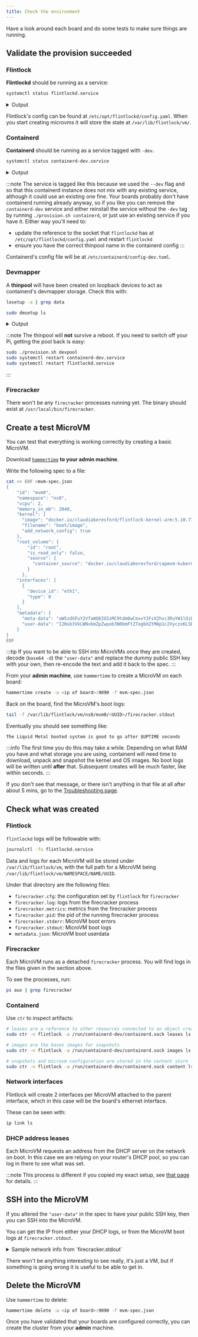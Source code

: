 ```yaml
---
title: Check the environment
---
```


Have a look around each board and do some tests to make sure things are running.

## Validate the provision succeeded

### Flintlock

**Flintlockd** should be running as a service:

```bash
systemctl status flintlockd.service
```

<details><summary>Output</summary>

```bash
● flintlockd.service - flintlock microvm service
     Loaded: loaded (/etc/systemd/system/flintlockd.service; enabled; vendor preset: enabled)
     Active: active (running) since Tue 2022-10-18 11:06:46 BST; 6s ago
       Docs: https://docs.flintlock.dev/
    Process: 2688 ExecStartPre=which firecracker (code=exited, status=0/SUCCESS)
    Process: 2690 ExecStartPre=which flintlockd (code=exited, status=0/SUCCESS)
   Main PID: 2691 (flintlockd)
      Tasks: 9 (limit: 4075)
     Memory: 10.9M
        CPU: 178ms
     CGroup: /system.slice/flintlockd.service
             └─2691 /usr/local/bin/flintlockd run

Oct 18 11:06:46 rp0 flintlockd[2691]: time="2022-10-18T11:06:46+01:00" level=info msg="flintlockd grpc api server starting"
Oct 18 11:06:46 rp0 flintlockd[2691]: time="2022-10-18T11:06:46+01:00" level=warning msg="basic authentication is DISABLED"
Oct 18 11:06:46 rp0 flintlockd[2691]: time="2022-10-18T11:06:46+01:00" level=warning msg="TLS is DISABLED"
Oct 18 11:06:46 rp0 flintlockd[2691]: time="2022-10-18T11:06:46+01:00" level=info msg="starting microvm controller"
Oct 18 11:06:46 rp0 flintlockd[2691]: time="2022-10-18T11:06:46+01:00" level=info msg="starting microvm controller with 1 workers" controller=microvm
Oct 18 11:06:46 rp0 flintlockd[2691]: time="2022-10-18T11:06:46+01:00" level=debug msg="starting grpc server listening on endpoint 0.0.0.0:9090"
Oct 18 11:06:46 rp0 flintlockd[2691]: time="2022-10-18T11:06:46+01:00" level=info msg="resyncing microvm specs" controller=microvm
Oct 18 11:06:46 rp0 flintlockd[2691]: time="2022-10-18T11:06:46+01:00" level=trace msg="querying all microvms: map[Namespace:]" component=app controller=microvm
Oct 18 11:06:46 rp0 flintlockd[2691]: time="2022-10-18T11:06:46+01:00" level=info msg="starting event listener" controller=microvm
Oct 18 11:06:46 rp0 flintlockd[2691]: time="2022-10-18T11:06:46+01:00" level=info msg="Starting workersnum_workers1" controller=microvm
...
```

</details>

Flintlock's config can be found at `/etc/opt/flintlockd/config.yaml`. When you start
creating microvms it will store the state at `/var/lib/flintlock/vm/`.


### Containerd

**Containerd** should be running as a service tagged with `-dev`.
```bash
systemctl status containerd-dev.service
```

<details><summary>Output</summary>

```bash
● containerd-dev.service - containerd container runtime
     Loaded: loaded (/etc/systemd/system/containerd-dev.service; disabled; vendor preset: enabled)
     Active: active (running) since Tue 2022-10-18 11:06:10 BST; 3s ago
       Docs: https://containerd.io
    Process: 2651 ExecStartPre=/sbin/modprobe overlay (code=exited, status=0/SUCCESS)
   Main PID: 2652 (containerd)
      Tasks: 10
     Memory: 18.1M
        CPU: 277ms
     CGroup: /system.slice/containerd-dev.service
             └─2652 /usr/local/bin/containerd --config /etc/containerd/config-dev.toml

Oct 18 11:06:10 rp0 containerd[2652]: time="2022-10-18T11:06:10.308115963+01:00" level=info msg=serving... address=/run/containerd-dev/containerd.sock.ttrpc
Oct 18 11:06:10 rp0 containerd[2652]: time="2022-10-18T11:06:10.307973148+01:00" level=info msg="Start event monitor"
Oct 18 11:06:10 rp0 containerd[2652]: time="2022-10-18T11:06:10.308239926+01:00" level=info msg="Start snapshots syncer"
Oct 18 11:06:10 rp0 containerd[2652]: time="2022-10-18T11:06:10.308290963+01:00" level=info msg="Start cni network conf syncer for default"
Oct 18 11:06:10 rp0 containerd[2652]: time="2022-10-18T11:06:10.308327704+01:00" level=info msg="Start streaming server"
Oct 18 11:06:10 rp0 containerd[2652]: time="2022-10-18T11:06:10.308422685+01:00" level=info msg=serving... address=/run/containerd-dev/containerd.sock
Oct 18 11:06:10 rp0 containerd[2652]: time="2022-10-18T11:06:10.308730833+01:00" level=debug msg="sd notification" error="<nil>" notified=true state="READY=1"
Oct 18 11:06:10 rp0 containerd[2652]: time="2022-10-18T11:06:10.308806370+01:00" level=info msg="containerd successfully booted in 0.101379s"
Oct 18 11:06:10 rp0 systemd[1]: Started containerd container runtime.
Oct 18 11:06:10 rp0 containerd[2652]: time="2022-10-18T11:06:10.410682398+01:00" level=debug msg="garbage collected" d=13.099893ms
...
```
</details>

:::note
The service is tagged like this because we used the `--dev` flag and so that
this containerd instance does not mix with any existing service, although it could
use an existing one fine. Your boards probably don't have containerd running already
anyway, so if you like you can remove the `containerd-dev` service and either reinstall
the service without the `-dev` tag by running `./provision.sh containerd`, or just
use an existing service if you have it. Either way you'll need to:

- update the reference to the socket that `flintlockd` has at `/etc/opt/flintlockd/config.yaml` and restart `flintlockd`
- ensure you have the correct thinpool name in the containerd config
:::

Containerd's config file will be at `/etc/containerd/config-dev.toml`.

### Devmapper

A **thinpool** will have been created on loopback devices to act as containerd's devmapper storage.
Check this with:

```bash
losetup -a | grep data

sudo dmsetup ls
```

<details><summary>Output</summary>

```bash
/dev/loop13: [45826]:416349 (/var/lib/containerd-dev/snapshotter/devmapper/data)
/dev/loop14: [45826]:416352 (/var/lib/containerd-dev/snapshotter/devmapper/metadata)
```

```bash
flintlock-dev-thinpool  (253:0)
```
</details>

:::note
The thinpool will **not** survive a reboot. If you need to switch off your Pi, getting
the pool back is easy:

```bash
sudo ./provision.sh devpool
sudo systemctl restart containerd-dev.service
sudo systemctl restart flintlockd.service
```
:::

### Firecracker

There won't be any `firecracker` processes running yet. The binary should exist at `/usr/local/bin/firecracker`.

## Create a test MicroVM

You can test that everything is working correctly by creating a basic MicroVM.

Download [`hammertime`][ht] **to your admin machine**.

Write the following spec to a file:

```bash
cat << EOF >mvm-spec.json
{
    "id": "mvm0",
    "namespace": "ns0",
    "vcpu": 2,
    "memory_in_mb": 2048,
    "kernel": {
      "image": "docker.io/claudiaberesford/flintlock-kernel-arm:5.10.77",
      "filename": "boot/image",
      "add_network_config": true
    },
    "root_volume": {
        "id": "root",
        "is_read_only": false,
        "source": {
          "container_source": "docker.io/claudiaberesford/capmvm-kubernetes-arm:1.21.8"
        }
      },
    "interfaces": [
      {
        "device_id": "eth1",
        "type": 0
      }
    ],
    "metadata": {
      "meta-data": "aW5zdGFuY2VfaWQ6IG5zMC9tdm0wCmxvY2FsX2hvc3RuYW1lOiBtdm0wCnBsYXRmb3JtOiBsaXF1aWRfbWV0YWwK",
      "user-data": "I2Nsb3VkLWNvbmZpZwpob3N0bmFtZTogbXZtMAp1c2VyczoKLSBuYW1lOiByb290CiAgc3NoX2F1dGhvcml6ZWRfa2V5czoKICAtIHwKICAgIHNzaC1lZDI1NTE5IGZvb2JhcgpmaW5hbF9tZXNzYWdlOiBUaGUgTGlxdWlkIE1ldGFsIGJvb3RlZCBzeXN0ZW0gaXMgZ29vZCB0byBnbyBhZnRlciAkVVBUSU1FIHNlY29uZHMKYm9vdGNtZDoKLSBsbiAtc2YgL3J1bi9zeXN0ZW1kL3Jlc29sdmUvc3R1Yi1yZXNvbHYuY29uZiAvZXRjL3Jlc29sdi5jb25mCg=="
    }
}
EOF
```

:::tip
If you want to be able to SSH into MicroVMs once they are created, decode (`base64 -d`) the `"user-data"`
and replace the dummy public SSH key with your own, then re-encode the text and
add it back to the spec.
:::

From your **admin machine**, use `hammertime` to create a MicroVM on each board:

```bash
hammertime create -a <ip of board>:9090 -f mvm-spec.json
```

Back on the board, find the MicroVM's boot logs:

```bash
tail -f /var/lib/flintlock/vm/ns0/mvm0/<UUID>/firecracker.stdout
```

Eventually you should see something like:
```
The Liquid Metal booted system is good to go after $UPTIME seconds
```

:::info
The first time you do this may take a while. Depending on what RAM you have and what
storage you are using, containerd will need time to download, unpack and snapshot
the kernel and OS images. No boot logs will be written until **after** that.
Subsequent creates will be much faster, like within seconds.
:::


If you don't see that message, or there isn't anything in that file at all after about
5 mins, go to the [Troubleshooting page][trouble].

## Check what was created

### Flintlock

`flintlockd` logs will be followable with:

```bash
journalctl -fu flintlockd.service
```

Data and logs for each MicroVM will be stored under `/var/lib/flintlock/vm`, with
the full path for a MicroVM being `/var/lib/flintlock/vm/NAMESPACE/NAME/UUID`.

Under that directory are the following files:
- `firecracker.cfg`: the configuration set by `flintlock` for `firecracker`
- `firecracker.log`: logs from the firecracker process
- `firecracker.metrics`: metrics from the firecracker process
- `firecracker.pid`: the pid of the running firecracker process
- `firecracker.stderr`: MicroVM boot errors
- `firecracker.stdout`: MicroVM boot logs
- `metadata.json`: MicroVM boot userdata

### Firecracker

Each MicroVM runs as a detached `firecracker` process. You will find logs in the
files given in the section above.

To see the processes, run:

```bash
ps aux | grep firecracker
```

### Containerd

Use `ctr` to inspect artifacts:

```bash
# leases are a reference to other resources connected to an object created by a client
sudo ctr -n flintlock -a /run/containerd-dev/containerd.sock leases ls

# images are the bases images for snapshots
sudo ctr -n flintlock -a /run/containerd-dev/containerd.sock images ls

# snapshots and microvm configuration are stored in the content store
sudo ctr -n flintlock -a /run/containerd-dev/containerd.sock content ls
```

### Network interfaces

Flintlock will create 2 interfaces per MicroVM attached to the parent interface,
which in this case will be the board's ethernet interface.

These can be seen with:

```bash
ip link ls
```

### DHCP address leases

Each MicroVM requests an address from the DHCP server on the network on boot.
In this case we are relying on your router's DHCP pool, so you can log in there
to see what was set.

:::note
This process is different if you copied my exact setup, see [that page][demo] for details.
:::

## SSH into the MicroVM

If you altered the `"user-data"` in the spec to have your public SSH key, then you
can SSH into the MicroVM.

You can get the IP from either your DHCP logs, or from the MicroVM boot logs at
`firecracker.stdout`.

<details><summary>Sample network info from `firecracker.stdout`</summary>

You're looking for something like this. Here the IP `192.168.10.174` associated
with `eth0` is my MicroVM's address.

```
+--------+------+-------------------------------------------+---------------+--------+-------------------+
| Device |  Up  |                  Address                  |      Mask     | Scope  |     Hw-Address    |
+--------+------+-------------------------------------------+---------------+--------+-------------------+
|  eth0  | True |              192.168.10.174               | 255.255.255.0 | global | 3e:8e:97:12:f8:95 |
|  eth0  | True | 2a00:23c6:990:5d01:3c8e:97ff:fe12:f895/64 |       .       | global | 3e:8e:97:12:f8:95 |
|  eth0  | True |        fe80::3c8e:97ff:fe12:f895/64       |       .       |  link  | 3e:8e:97:12:f8:95 |
|  eth1  | True |                169.254.0.1                |  255.255.0.0  | global | aa:ff:00:00:00:01 |
|  eth1  | True |          fe80::a8ff:ff:fe00:1/64          |       .       |  link  | aa:ff:00:00:00:01 |
|   lo   | True |                 127.0.0.1                 |   255.0.0.0   |  host  |         .         |
|   lo   | True |                  ::1/128                  |       .       |  host  |         .         |
+--------+------+-------------------------------------------+---------------+--------+-------------------+
```

</details>

There won't be anything interesting to see really, it's just a VM, but if something
is going wrong it is useful to be able to get in.

## Delete the MicroVM

Use `hammertime` to delete:

```bash
hammertime delete -a <ip of board>:9090 -f mvm-spec.json
```

Once you have validated that your boards are configured correctly, you can create
the cluster from your **admin** machine.

[ht]: https://github.com/warehouse-13/hammertime
[trouble]: /docs/category/troubleshooting/
[demo]: /docs/build-guide/demo-build
